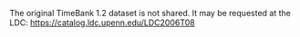 The original TimeBank 1.2 dataset is not shared. It may be requested at the LDC: https://catalog.ldc.upenn.edu/LDC2006T08 